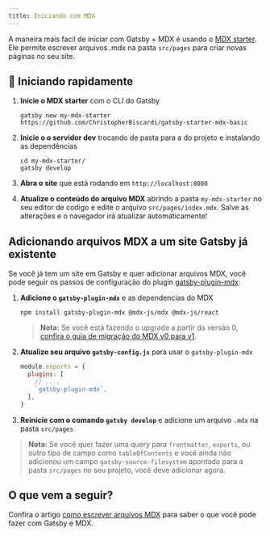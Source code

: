 ```yaml
---
title: Iniciando com MDX
---
```


A maneira mais facil de iniciar com Gatsby + MDX é usando o [MDX
starter](https://github.com/ChristopherBiscardi/gatsby-starter-mdx-basic). Ele permite escrever arquivos .mdx na pasta `src/pages` para criar novas páginas no seu site.

## 🚀 Iniciando rapidamente

1. **Inicie o MDX starter** com o CLI do Gatsby

   ```shell
   gatsby new my-mdx-starter https://github.com/ChristopherBiscardi/gatsby-starter-mdx-basic
   ```

1. **Inicie o o servidor dev** trocando de pasta para a do projeto e instalando as dependências

   ```shell
   cd my-mdx-starter/
   gatsby develop
   ```

1. **Abra o site** que está rodando em `http://localhost:8000`

1. **Atualize o conteúdo do arquivo MDX** abrindo a pasta `my-mdx-starter` 
   no seu editor de codigo e edite o arquivo `src/pages/index.mdx`.
   Salve as alterações e o navegador irá atualizar automaticamente!

## Adicionando arquivos MDX a um site Gatsby já existente

Se você já tem um site em Gatsby e quer adicionar arquivos MDX, você pode seguir os passos de configuração do plugin [gatsby-plugin-mdx](/packages/gatsby-plugin-mdx/):

1. **Adicione o `gatsby-plugin-mdx`** e as dependencias do MDX

   ```shell
   npm install gatsby-plugin-mdx @mdx-js/mdx @mdx-js/react
   ```

   > **Nota:** Se você está fazendo o upgrade a partir da versão 0, [confira o guia de migração do MDX v0 para v1](https://mdxjs.com/migrating/v1).

1. **Atualize seu arquivo `gatsby-config.js`** para usar o `gatsby-plugin-mdx`

   ```javascript:title=gatsby-config.js
   module.exports = {
     plugins: [
       // ....
       `gatsby-plugin-mdx`,
     ],
   }
   ```

1. **Reinicie com o comando `gatsby develop`** e adicione um arquivo `.mdx` na pasta `src/pages`

> **Nota:** Se você quer fazer uma query para `frontmatter`, `exports`, ou outro tipo de campo como
> `tableOfContents` e você ainda não adicionou um campo `gatsby-source-filesystem`
> apontado para a pasta `src/pages` no seu projeto, você deve adicionar agora.

## O que vem a seguir?

Confira o artigo [como escrever arquivos MDX](/docs/mdx/writing-pages) para saber o que você pode fazer com Gatsby e MDX.

